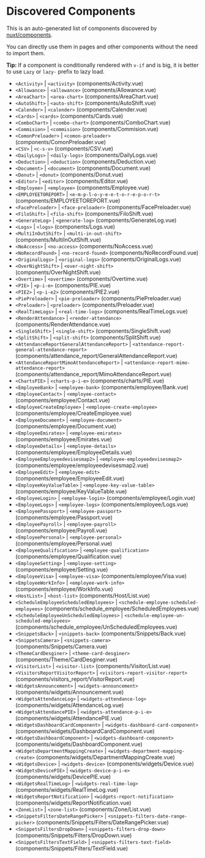 # Discovered Components

This is an auto-generated list of components discovered by [nuxt/components](https://github.com/nuxt/components).

You can directly use them in pages and other components without the need to import them.

**Tip:** If a component is conditionally rendered with `v-if` and is big, it is better to use `Lazy` or `lazy-` prefix to lazy load.

- `<Activity>` | `<activity>` (components/Activity.vue)
- `<Allowance>` | `<allowance>` (components/Allowance.vue)
- `<AreaChart>` | `<area-chart>` (components/AreaChart.vue)
- `<AutoShift>` | `<auto-shift>` (components/AutoShift.vue)
- `<Calender>` | `<calender>` (components/Calender.vue)
- `<Cards>` | `<cards>` (components/Cards.vue)
- `<ComboChart>` | `<combo-chart>` (components/ComboChart.vue)
- `<Commision>` | `<commision>` (components/Commision.vue)
- `<ComonPreloader>` | `<comon-preloader>` (components/ComonPreloader.vue)
- `<CSV>` | `<c-s-v>` (components/CSV.vue)
- `<DailyLogs>` | `<daily-logs>` (components/DailyLogs.vue)
- `<Deduction>` | `<deduction>` (components/Deduction.vue)
- `<Document>` | `<document>` (components/Document.vue)
- `<Donut>` | `<donut>` (components/Donut.vue)
- `<Editor>` | `<editor>` (components/Editor.vue)
- `<Employee>` | `<employee>` (components/Employee.vue)
- `<EMPLOYEETOREPORT>` | `<e-m-p-l-o-y-e-e-t-o-r-e-p-o-r-t>` (components/EMPLOYEETOREPORT.vue)
- `<FacePreloader>` | `<face-preloader>` (components/FacePreloader.vue)
- `<FiloShift>` | `<filo-shift>` (components/FiloShift.vue)
- `<GenerateLog>` | `<generate-log>` (components/GenerateLog.vue)
- `<Logs>` | `<logs>` (components/Logs.vue)
- `<MultiInOutShift>` | `<multi-in-out-shift>` (components/MultiInOutShift.vue)
- `<NoAccess>` | `<no-access>` (components/NoAccess.vue)
- `<NoRecordFound>` | `<no-record-found>` (components/NoRecordFound.vue)
- `<OriginalLogs>` | `<original-logs>` (components/OriginalLogs.vue)
- `<OverNightShift>` | `<over-night-shift>` (components/OverNightShift.vue)
- `<Overtime>` | `<overtime>` (components/Overtime.vue)
- `<PIE>` | `<p-i-e>` (components/PIE.vue)
- `<PIE2>` | `<p-i-e2>` (components/PIE2.vue)
- `<PiePreloader>` | `<pie-preloader>` (components/PiePreloader.vue)
- `<Preloader>` | `<preloader>` (components/Preloader.vue)
- `<RealTimeLogs>` | `<real-time-logs>` (components/RealTimeLogs.vue)
- `<RenderAttendance>` | `<render-attendance>` (components/RenderAttendance.vue)
- `<SingleShift>` | `<single-shift>` (components/SingleShift.vue)
- `<SplitShift>` | `<split-shift>` (components/SplitShift.vue)
- `<AttendanceReportGeneralAttendanceReport>` | `<attendance-report-general-attendance-report>` (components/attendance_report/GeneralAttendanceReport.vue)
- `<AttendanceReportMimoAttendanceReport>` | `<attendance-report-mimo-attendance-report>` (components/attendance_report/MimoAttendanceReport.vue)
- `<ChartsPIE>` | `<charts-p-i-e>` (components/charts/PIE.vue)
- `<EmployeeBank>` | `<employee-bank>` (components/employee/Bank.vue)
- `<EmployeeContact>` | `<employee-contact>` (components/employee/Contact.vue)
- `<EmployeeCreateEmployee>` | `<employee-create-employee>` (components/employee/CreateEmployee.vue)
- `<EmployeeDocument>` | `<employee-document>` (components/employee/Document.vue)
- `<EmployeeEmirates>` | `<employee-emirates>` (components/employee/Emirates.vue)
- `<EmployeeDetails>` | `<employee-details>` (components/employee/EmployeeDetails.vue)
- `<EmployeeEmployeedevisesmap2>` | `<employee-employeedevisesmap2>` (components/employee/employeedevisesmap2.vue)
- `<EmployeeEdit>` | `<employee-edit>` (components/employee/EmployeeEdit.vue)
- `<EmployeeKeyValueTable>` | `<employee-key-value-table>` (components/employee/KeyValueTable.vue)
- `<EmployeeLogin>` | `<employee-login>` (components/employee/Login.vue)
- `<EmployeeLogs>` | `<employee-logs>` (components/employee/Logs.vue)
- `<EmployeePassport>` | `<employee-passport>` (components/employee/Passport.vue)
- `<EmployeePayroll>` | `<employee-payroll>` (components/employee/Payroll.vue)
- `<EmployeePersonal>` | `<employee-personal>` (components/employee/Personal.vue)
- `<EmployeeQualification>` | `<employee-qualification>` (components/employee/Qualification.vue)
- `<EmployeeSetting>` | `<employee-setting>` (components/employee/Setting.vue)
- `<EmployeeVisa>` | `<employee-visa>` (components/employee/Visa.vue)
- `<EmployeeWorkInfo>` | `<employee-work-info>` (components/employee/WorkInfo.vue)
- `<HostList>` | `<host-list>` (components/Host/List.vue)
- `<ScheduleEmployeeScheduledEmployees>` | `<schedule-employee-scheduled-employees>` (components/schedule_employee/ScheduledEmployees.vue)
- `<ScheduleEmployeeUnScheduledEmployees>` | `<schedule-employee-un-scheduled-employees>` (components/schedule_employee/UnScheduledEmployees.vue)
- `<SnippetsBack>` | `<snippets-back>` (components/Snippets/Back.vue)
- `<SnippetsCamera>` | `<snippets-camera>` (components/Snippets/Camera.vue)
- `<ThemeCardDesginer>` | `<theme-card-desginer>` (components/Theme/CardDesginer.vue)
- `<VisitorList>` | `<visitor-list>` (components/Visitor/List.vue)
- `<VisitorsReportVisitorReport>` | `<visitors-report-visitor-report>` (components/visitors_report/VisitorReport.vue)
- `<WidgetsAnnouncement>` | `<widgets-announcement>` (components/widgets/Announcement.vue)
- `<WidgetsAttendanceLog>` | `<widgets-attendance-log>` (components/widgets/AttendanceLog.vue)
- `<WidgetsAttendancePIE>` | `<widgets-attendance-p-i-e>` (components/widgets/AttendancePIE.vue)
- `<WidgetsDashboardCardComponent>` | `<widgets-dashboard-card-component>` (components/widgets/DashboardCardComponent.vue)
- `<WidgetsDashboardComponent>` | `<widgets-dashboard-component>` (components/widgets/DashboardComponent.vue)
- `<WidgetsDepartmentMappingCreate>` | `<widgets-department-mapping-create>` (components/widgets/DepartmentMappingCreate.vue)
- `<WidgetsDevice>` | `<widgets-device>` (components/widgets/Device.vue)
- `<WidgetsDevicePIE>` | `<widgets-device-p-i-e>` (components/widgets/DevicePIE.vue)
- `<WidgetsRealTimeLog>` | `<widgets-real-time-log>` (components/widgets/RealTimeLog.vue)
- `<WidgetsReportNotification>` | `<widgets-report-notification>` (components/widgets/ReportNotification.vue)
- `<ZoneList>` | `<zone-list>` (components/Zone/List.vue)
- `<SnippetsFiltersDateRangePicker>` | `<snippets-filters-date-range-picker>` (components/Snippets/Filters/DateRangePicker.vue)
- `<SnippetsFiltersDropDown>` | `<snippets-filters-drop-down>` (components/Snippets/Filters/DropDown.vue)
- `<SnippetsFiltersTextField>` | `<snippets-filters-text-field>` (components/Snippets/Filters/TextField.vue)

